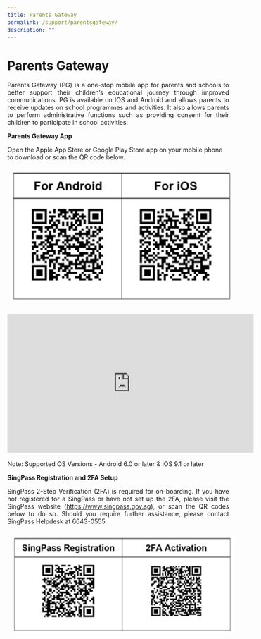 ```yaml
---
title: Parents Gateway
permalink: /support/parentsgateway/
description: ""
---
```

<h1>Parents Gateway</h1>
<p align="justify">Parents Gateway (PG) is a one-stop mobile app for parents and schools to better support their children’s educational journey through improved communications. PG is available on IOS and Android and allows parents to receive updates on school programmes and activities. It also allows parents to perform administrative functions such as providing consent for their children to participate in school activities.</p>
<p><strong>Parents Gateway App</strong></p>
<p>Open the Apple App Store or Google Play Store app on your mobile phone to download or scan the QR code below.</p>
<div class="center"><img style="width:500px; padding:10px" src="/images/parents_qrcode.png" alt="parents_qrcode.png"></div>
<br><div><iframe class="center" allowfullscreen="" allow="accelerometer; autoplay; clipboard-write; encrypted-media; gyroscope; picture-in-picture" frameborder="0" title="YouTube video player" src="https://www.youtube.com/embed/tW9jwyuovOo" height="315" width="560"></iframe></div>
<p>Note: Supported OS Versions - Android 6.0 or later &amp; iOS 9.1 or later</p>
<div>
<p><strong>SingPass Registration and 2FA Setup</strong></p>
<p align="justify">SingPass 2-Step Verification (2FA) is required for on-boarding. If you have not registered for a SingPass or have not set up the 2FA, please visit the SingPass website (<a href="https://www.singpass.gov.sg/" target="_blank" rel="noopener">https://www.singpass.gov.sg</a>), or scan the QR codes below to do so. Should you require further assistance, please contact SingPass Helpdesk at 6643-0555.</p>
</div>
<div><img style="width:600px; padding:10px;" src="/images/parents_qrcode_2.png" alt="parents_qrcode_2.png">
</div>


